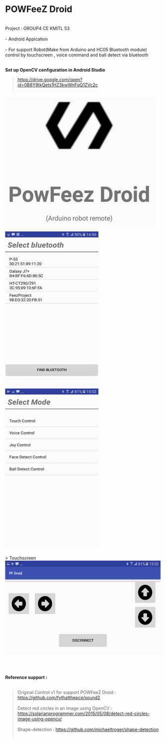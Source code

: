 <H1>POWFeeZ Droid </H1><br>
Project : GROUP4 CE KMITL 53<br><br>
- Android Appication<br><br>
- For support Robot(Make from Arduino and HC05 Bluetooth module) control by touchscreen , voice command and ball detect via bluetooth<br><br>

<B>Set up
OpenCV configuration in Android Studio</B><br>
 > https://drive.google.com/open?id=0B8Y8tkQets1HZ3kwWnFqQ1ZVc2c<br><br>

![alt text](https://github.com/fythatthepce/POWFeeZ/blob/master/pic/1.jpg)
<br><br>
<img src="https://github.com/fythatthepce/POWFeeZ/blob/master/pic/2.jpg"  width="300" height="500" />
<img src="https://github.com/fythatthepce/POWFeeZ/blob/master/pic/3.jpg"  width="300" height="500" />

<br>
> Touchscreen

<img src="https://github.com/fythatthepce/POWFeeZ/blob/master/pic/4.jpg"  width="500" height="300" />

<br><br>

 <B>Reference support : </B><br><br>
 > Original Control v1 for support POWFeeZ Droid : https://github.com/fythatthepce/sound2<br><br>
 > Detect red circles in an image using OpenCV : https://solarianprogrammer.com/2015/05/08/detect-red-circles-image-using-opencv/ <br><br>
 > Shape-detection : https://github.com/michaeltroger/shape-detection <br><br>




